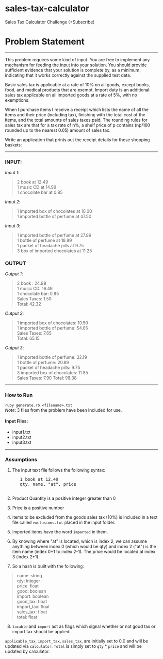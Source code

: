 # sales-tax-calculator
Sales Tax Calculator  Challenge (+Subscribe)

# Problem Statement
***
This problem requires some kind of input. You are free to implement any mechanism for feeding the input into your solution. You should provide sufficient evidence that your solution is complete by, as a minimum, indicating that it works correctly against the supplied test data.

Basic sales tax is applicable at a rate of 10% on all goods, except books, food, and medical products that are exempt. Import duty is an additional sales tax applicable on all imported goods at a rate of 5%, with no exemptions.

When I purchase items I receive a receipt which lists the name of all the items and their price (including tax), finishing with the total cost of the items, and the total amounts of sales taxes paid. The rounding rules for sales tax are that for a tax rate of n%, a shelf price of p contains (np/100 rounded up to the nearest 0.05) amount of sales tax.

Write an application that prints out the receipt details for these shopping baskets:
***
### INPUT:

*Input 1*:
>2 book at 12.49  
>1 music CD at 14.99  
>1 chocolate bar at 0.85  

*Input 2*:
>1 imported box of chocolates at 10.00  
>1 imported bottle of perfume at 47.50  

*Input 3*:
>1 imported bottle of perfume at 27.99  
>1 bottle of perfume at 18.99  
>1 packet of headache pills at 9.75  
>3 box of imported chocolates at 11.25  

### OUTPUT

*Output 1*:
>2 book : 24.98  
>1 music CD: 16.49  
>1 chocolate bar: 0.85  
>Sales Taxes: 1.50  
>Total: 42.32 

*Output 2*:
>1 imported box of chocolates: 10.50  
>1 imported bottle of perfume: 54.65  
>Sales Taxes: 7.65  
>Total: 65.15  

*Output 3*:
>1 imported bottle of perfume: 32.19  
>1 bottle of perfume: 20.89  
>1 packet of headache pills: 9.75  
>3 imported box of chocolates: 11.85  
>Sales Taxes: 7.90
>Total: 98.38  
  
***


### How to Run
`ruby generate.rb <filename>.txt`  
*Note*: 3 files from the problem have been included for use.  
#### Input Files:
- input1.txt
- input2.txt
- input3.txt
  
***

### Assumptions
1. The input text file follows the following syntax:
    <pre>
      1 book at 12.49
      qty, name, "at", price
    </pre>
2. Product Quantity is a positive integer greater than 0
3. Price is a positive number
4. Items to be excluded from the goods sales tax (10%) is included in a text file called `exclusions.txt` placed in the input folder.
5. Imported items have the word `imported` in them.
  

6. By knowing where "at" is located, which is index 2, we can assume anything between index 0 (which would be qty) and index 2 ("at") is the item name (index 0+1 to index 2-1). The price would be located at index 3 (index 2+1).  

7. So a hash is built with the following:
> name: string  
> qty: integer  
> price: float  
> good: boolean  
> import: boolean  
> good_tax: float  
> import_tax: float  
> sales_tax: float  
> total: float  

8. `taxable` and `import` act as flags which signal whether or not good tax or import tax should be applied.  

`applicable_tax`, `import_tax`, `sales_tax`, are initially set to 0.0 and will be updated via `calculator`. `Total` is simply set to `qty` * `price` and will be updated by calculator.  

